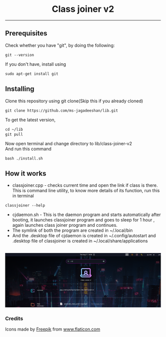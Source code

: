 <h1 align="center">Class joiner v2</h1>

---

## Prerequisites

Check whether you have "git", by doing the following:
```
git --version
```
If you don't have, install using
```
sudo apt-get install git
```

## Installing
Clone this repository using git clone(Skip this if you already cloned)


```
git clone https://github.com/ms-jagadeeshan/lib.git
```
To get the latest version,
```
cd ~/lib
git pull
```
Now open terminal and change directory to lib/class-joiner-v2
<br>
And run this command
```
bash ./install.sh
```
## How it works

- classjoiner.cpp - checks current time and open the link if class is there. This is command line utility, to know more details of its function, run this in terminal
```
classjoiner --help
```
- cjdaemon.sh - This is the daemon program and starts automatically after booting, it launches classjoiner program and goes to sleep for 1 hour , again launches class joiner program and continues.
- The symlink of both the program are created in ~/.local/bin 
- And the .desktop file of cjdaemon is created in ~/.config/autostart and .desktop file of classjoiner is created in ~/.local/share/applications
<br>
<img src="image1.png">
<br>

### Credits
<div>Icons made by <a href="https://www.freepik.com" title="Freepik">Freepik</a> from <a href="https://www.flaticon.com/" title="Flaticon">www.flaticon.com</a></div>